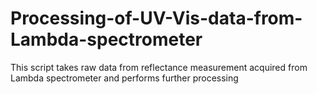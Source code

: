 # Processing-of-UV-Vis-data-from-Lambda-spectrometer
This script takes raw data from reflectance measurement acquired from Lambda spectrometer and performs further processing

